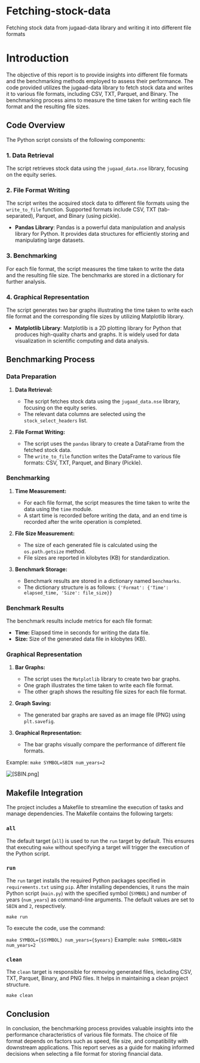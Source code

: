# Fetching-stock-data
Fetching stock data from jugaad-data library and writing it into different file formats

# Introduction

The objective of this report is to provide insights into different file formats and the benchmarking methods employed to assess their performance. The code provided utilizes the jugaad-data library to fetch stock data and writes it to various file formats, including CSV, TXT, Parquet, and Binary. The benchmarking process aims to measure the time taken for writing each file format and the resulting file sizes.

## Code Overview

The Python script consists of the following components:

### 1. Data Retrieval

The script retrieves stock data using the `jugaad_data.nse` library, focusing on the equity series.

### 2. File Format Writing

The script writes the acquired stock data to different file formats using the `write_to_file` function. Supported formats include CSV, TXT (tab-separated), Parquet, and Binary (using pickle). 

- **Pandas Library**: Pandas is a powerful data manipulation and analysis library for Python. It provides data structures for efficiently storing and manipulating large datasets.

### 3. Benchmarking

For each file format, the script measures the time taken to write the data and the resulting file size. The benchmarks are stored in a dictionary for further analysis.

### 4. Graphical Representation

The script generates two bar graphs illustrating the time taken to write each file format and the corresponding file sizes by utilizing Matplotlib library.

- **Matplotlib Library**: Matplotlib is a 2D plotting library for Python that produces high-quality charts and graphs. It is widely used for data visualization in scientific computing and data analysis.

## Benchmarking Process

### Data Preparation

1. **Data Retrieval:**
    
    - The script fetches stock data using the `jugaad_data.nse` library, focusing on the equity series.
    - The relevant data columns are selected using the `stock_select_headers` list.
2. **File Format Writing:**
    
    - The script uses the `pandas` library to create a DataFrame from the fetched stock data.
    - The `write_to_file` function writes the DataFrame to various file formats: CSV, TXT, Parquet, and Binary (Pickle).

### Benchmarking

1. **Time Measurement:**
    
    - For each file format, the script measures the time taken to write the data using the `time` module.
    - A start time is recorded before writing the data, and an end time is recorded after the write operation is completed.
2. **File Size Measurement:**
    
    - The size of each generated file is calculated using the `os.path.getsize` method.
    - File sizes are reported in kilobytes (KB) for standardization.
3. **Benchmark Storage:**
    
    - Benchmark results are stored in a dictionary named `benchmarks`.
    - The dictionary structure is as follows: `{'Format': {'Time': elapsed_time, 'Size': file_size}}`

### Benchmark Results

The benchmark results include metrics for each file format:

- **Time:** Elapsed time in seconds for writing the data file.
- **Size:** Size of the generated data file in kilobytes (KB).


### Graphical Representation

1. **Bar Graphs:**
    
    - The script uses the `Matplotlib` library to create two bar graphs.
    - One graph illustrates the time taken to write each file format.
    - The other graph shows the resulting file sizes for each file format.
    
2. **Graph Saving:**
    
    - The generated bar graphs are saved as an image file (PNG) using `plt.savefig`.

3. **Graphical Representation:**
    
    - The bar graphs visually compare the performance of different file formats.

Example: 
`make SYMBOL=SBIN num_years=2`

![[SBIN.png]](Pics/SBIN.png)



## Makefile Integration

The project includes a Makefile to streamline the execution of tasks and manage dependencies. The Makefile contains the following targets:
### `all`

The default target (`all`) is used to run the `run` target by default. This ensures that executing `make` without specifying a target will trigger the execution of the Python script.
### `run`

The `run` target installs the required Python packages specified in `requirements.txt` using `pip`. After installing dependencies, it runs the main Python script (`main.py`) with the specified symbol (`SYMBOL`) and number of years (`num_years`) as command-line arguments. The default values are set to `SBIN` and `2`, respectively.

`make run`

To execute the code, use the command:

`make SYMBOL={$SYMBOL} num_years={$years}`
Example: `make SYMBOL=SBIN num_years=2`

### `clean`

The `clean` target is responsible for removing generated files, including CSV, TXT, Parquet, Binary, and PNG files. It helps in maintaining a clean project structure.

`make clean`



## Conclusion

In conclusion, the benchmarking process provides valuable insights into the performance characteristics of various file formats. The choice of file format depends on factors such as speed, file size, and compatibility with downstream applications. This report serves as a guide for making informed decisions when selecting a file format for storing financial data.
